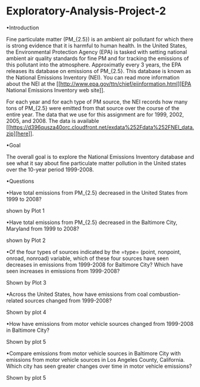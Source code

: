# Exploratory-Analysis-Project-2

•Introduction

Fine particulate matter (PM_{2.5}) is an ambient air pollutant for which there is strong evidence that it is harmful to human health. In the United States, the Environmental Protection Agency (EPA) is tasked with setting national ambient air quality standards for fine PM and for tracking the emissions of this pollutant into the atmosphere. Approximatly every 3 years, the EPA releases its database on emissions of PM_{2.5}. This database is known as the National Emissions Inventory (NEI). You can read more information about the NEI at the [[http://www.epa.gov/ttn/chief/eiinformation.html][EPA National Emissions Inventory web site]].

For each year and for each type of PM source, the NEI records how many tons of PM_{2.5} were emitted from that source over the course of the entire year. The data that we use for this assignment are for 1999, 2002, 2005, and 2008. The data is available [[https://d396qusza40orc.cloudfront.net/exdata%252Fdata%252FNEI_data.zip][here]].

•Goal 

The overall goal is to explore the National Emissions Inventory database and see what it say about fine particulate matter pollution in the United states over the 10-year period 1999-2008.


•Questions


•Have total emissions from PM_{2.5} decreased in the United States from 1999 to 2008?

shown by Plot 1


•Have total emissions from PM_{2.5} decreased in the Baltimore City, Maryland from 1999 to 2008?

shown by Plot 2


•Of the four types of sources indicated by the =type= (point, nonpoint, onroad, nonroad) variable, which of these four sources have seen decreases in emissions from 1999-2008 for Baltimore City? Which have seen increases in emissions from 1999-2008? 

Shown by Plot 3


•Across the United States, how have emissions from coal combustion-related sources changed from 1999-2008?

Shown by plot 4


•How have emissions from motor vehicle sources changed from 1999-2008 in Baltimore City?

Shown by plot 5


•Compare emissions from motor vehicle sources in Baltimore City with emissions from motor vehicle sources in Los Angeles County, California. Which city has seen greater changes over time in motor vehicle emissions?

Shown by plot 5


